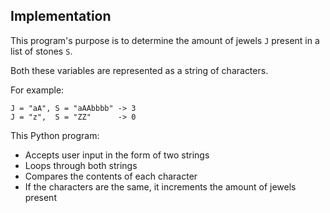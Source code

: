 ## Implementation
This program's purpose is to determine the amount of jewels `J` present in a list of stones `S`. 

Both these variables are represented as a string of characters.

For example:
```
J = "aA", S = "aAAbbbb" -> 3
J = "z",  S = "ZZ"      -> 0
```

This Python program:
* Accepts user input in the form of two strings
* Loops through both strings
* Compares the contents of each character
* If the characters are the same, it increments the amount of jewels present
